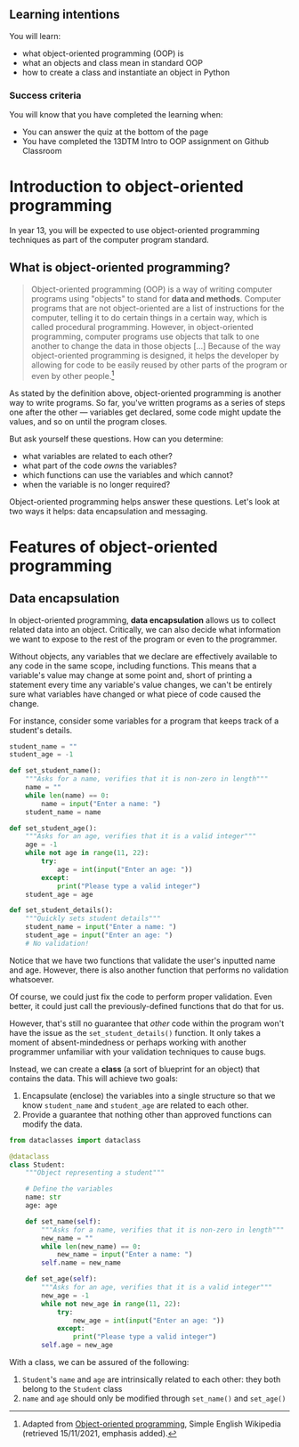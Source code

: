 ## Learning intentions

You will learn:

- what object-oriented programming (OOP) is
- what an objects and class mean in standard OOP
- how to create a class and instantiate an object in Python

### Success criteria

You will know that you have completed the learning when:

- You can answer the quiz at the bottom of the page
- You have completed the 13DTM Intro to OOP assignment on Github Classroom

# Introduction to object-oriented programming

In year 13, you will be expected to use object-oriented programming techniques as part of the computer program standard.

## What is object-oriented programming?

> Object-oriented programming (OOP) is a way of writing computer programs using "objects" to stand for **data and methods**. Computer programs that are not object-oriented are a list of instructions for the computer, telling it to do certain things in a certain way, which is called procedural programming. However, in object-oriented programming, computer programs use objects that talk to one another to change the data in those objects […]  Because of the way object-oriented programming is designed, it helps the developer by allowing for code to be easily reused by other parts of the program or even by other people.[^1]

As stated by the definition above, object-oriented programming is another way to write programs. So far, you've written programs as a series of steps one after the other — variables get declared, some code might update the values, and so on until the program closes.

But ask yourself these questions. How can you determine:

- what variables are related to each other?
- what part of the code *owns* the variables?
- which functions can use the variables and which cannot?
- when the variable is no longer required?

Object-oriented programming helps answer these questions. Let's look at two ways it helps: data encapsulation and messaging.

# Features of object-oriented programming

## Data encapsulation

In object-oriented programming, **data encapsulation** allows us to collect related data into an object. Critically, we can also decide what information we want to expose to the rest of the program or even to the programmer.

Without objects, any variables that we declare are effectively available to any code in the same scope, including functions. This means that a variable's value may change at some point and, short of printing a statement every time any variable's value changes, we can't be entirely sure what variables have changed or what piece of code caused the change.

For instance, consider some variables for a program that keeps track of a student's details.

```python
student_name = ""
student_age = -1

def set_student_name():
    """Asks for a name, verifies that it is non-zero in length"""
    name = ""
    while len(name) == 0:
        name = input("Enter a name: ")
    student_name = name

def set_student_age():
    """Asks for an age, verifies that it is a valid integer"""
    age = -1
    while not age in range(11, 22):
        try:
            age = int(input("Enter an age: "))
        except:
            print("Please type a valid integer")
    student_age = age

def set_student_details():
    """Quickly sets student details"""
    student_name = input("Enter a name: ")
    student_age = input("Enter an age: ")
    # No validation!
```

Notice that we have two functions that validate the user's inputted name and age. However, there is also another function that performs no validation whatsoever.

Of course, we could just fix the code to perform proper validation. Even better, it could just call the previously-defined functions that do that for us.

However, that's still no guarantee that *other* code within the program won't have the issue as the ``set_student_details()`` function. It only takes a moment of absent-mindedness or perhaps working with another programmer unfamiliar with your validation techniques to cause bugs.

Instead, we can create a **class** (a sort of blueprint for an object) that contains the data. This will achieve two goals:

1. Encapsulate (enclose) the variables into a single structure so that we know ``student_name`` and ``student_age`` are related to each other.
2. Provide a guarantee that nothing other than approved functions can modify the data.

```python
from dataclasses import dataclass

@dataclass
class Student:
    """Object representing a student"""

    # Define the variables
    name: str
    age: age

    def set_name(self):
        """Asks for a name, verifies that it is non-zero in length"""
        new_name = ""
        while len(new_name) == 0:
            new_name = input("Enter a name: ")
        self.name = new_name

    def set_age(self):
        """Asks for an age, verifies that it is a valid integer"""
        new_age = -1
        while not new_age in range(11, 22):
            try:
                new_age = int(input("Enter an age: "))
            except:
                print("Please type a valid integer")
        self.age = new_age
```

With a class, we can be assured of the following:

1. ``Student``'s ``name`` and ``age`` are intrinsically related to each other: they both belong to the ``Student`` class
2. ``name`` and ``age`` should only be modified through ``set_name()`` and ``set_age()``

[^1]: Adapted from [Object-oriented programming](https://simple.wikipedia.org/wiki/Object-oriented_programming), Simple English Wikipedia (retrieved 15/11/2021, emphasis added).